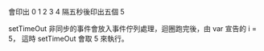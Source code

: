 會印出
0
1
2
3
4
隔五秒後印出五個 5

setTimeOut 非同步的事件會放入事件佇列處理，迴圈跑完後，由 var 宣告的 i = 5，
這時 setTimeOut 會取 5 來執行。
